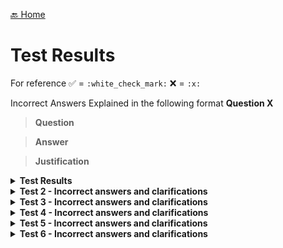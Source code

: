 [🔙 Home](../home.md)

# Test Results

For reference
:white_check_mark: = `:white_check_mark:`
:x: = `:x:`

Incorrect Answers Explained in the following format
<b> Question X </b>
> **Question**
> 

> **Answer**
> 

> **Justification**
> 


<details>
<summary><b>Test Results</b></summary>

| Test # | Time Started | Time Finished | Exam            | Result | Open Book          |                                                                                                                                                                                                                                                           
|--------|--------------|---------------|-----------------|--------|--------------------|
| 1      | N/A          | N/A           | SET A v2.1      | 35/40  | :white_check_mark: | 
| 2      | N/A          | N/A           | Patshala Test 1 | 27     | :x:                | 
| 3      | N/A          | N/A           | SET B v1.3.2    | 30     | :x:                | 
| 4      | 13:33        | 13:55         | SET C v1.5      | 26     | :x:                | 
| 5      | 17:52        | 18:19         | SET D v1.4      | 24     | :x:                |    
| 6      | 12:00        | 12:25         | SET E v1.2      | 30     | :x:                |     
| 7      | 14:18        | 14:45         | SET F v1. 1     | 28     | :x:                | 
</details>


<details>
<summary><b>Test 2 - Incorrect answers and clarifications</b></summary>

Incorrect answer 1

![image1.png](attempts/assets/test-2-image1.png)

**Notes**

![test-2-image14.png](attempts/assets/test-2-image14.png)

Incorrect answer 2

![image2.png](attempts/assets/test-2-image2.png)

**Notes**


| Valid (25p)  | Valid (35p)      | Valid (45p)      | Valid (55p)   | Invalid |
| ------------ | ---------------- | ---------------- | ------------- | ------- |
| 0.00 - 9.99g | 10.00g -> 49.99g | 50.00g -> 74.99g | 75.0 > 99.99g | 100g +  |

Incorrect answer 3

![image3.png](attempts/assets/test-2-image3.png)

**Notes**

Not sure about this one, seems to be a flakey question as no mention of "Decision/Condition coverage" in the course

Incorrect answer 4

![image4.png](attempts/assets/test-2-image4.png)

Not sure about this one, no mention in the course.

Incorrect answer 5

![image5.png](attempts/assets/test-2-image5.png)

Not sure about this one, no mention in the course.

Incorrect answer 6

![image6.png](attempts/assets/test-2-image6.png)

Silly mistake, read answers properly!!!! B is obviously not correct

Incorrect answer 7

![image7.png](attempts/assets/test-2-image7.png)

No explanation of Alpha or Beta in course, from the internet:

> **Alpha testing** happens in-house, in a controlled environment, where developers focus on fixing critical bugs.
> **Beta testing** involves real users in real-world conditions

Incorrect answer 8

![image8.png](attempts/assets/test-2-image8.png)

Obvious!!
[Severity vs. Priority](https://www.geeksforgeeks.org/severity-in-testing-vs-priority-in-testing/)

> **Severity**
>
> The extent to which a particular defect can create an impact on the software. Severity is a parameter to denote the implication and the impact of the defect on the functionality of the software.
>
> * A higher effect of the bug on system functionality will lead to a higher severity level.
> * A QA engineer determines the severity level of a bug.
>
> **Types of Severity:**
> Severity in software testing can be classified into 4 categories:
>
> * **Critical:** This severity level implies that the process has been completely shut off and no further action can be taken.
> * **Major:** This is a significant flaw that causes the system to fail. However, certain parts of the system remain functional.
> * **Medium:** This flaw results in unfavorable behaviour but the system remains functioning.
> * **Low:** This type of flaw won’t cause any major breakdown in the system.

> **Priority**
>
> Parameter that decides the order in which a defect should be fixed. Defects having a higher priority should be fixed first.
>
> * Defects/ bugs that leave the software unstable and unusable are given higher priority over the defects that cause a small functionality of the software to fail.
> * It refers to how quickly the defect should be rectified.
>
> **Types of Priorities:**
>
> Priority in software testing can be divided into 3 categories:
>
> * **Low:** The defect is irritant but a repair can be done once the more serious defects can be fixed.
> * **Medium:** The defect should be resolved during the normal course of the development, but it can wait until a new version is created.
> * **High:** The defect must be resolved as soon as possible as it affects the system severely and cannot be used until it is fixed.

Incorrect answer 9

![image9.png](attempts/assets/test-2-image9.png)

I suppose an example of a Test Management tool report would be a TestRails report included in a test progress or completion report

Incorrect answer 10

![image10.png](attempts/assets/test-2-image10.png)
Writing it out so it looks nicer

```java
fareRate = 1;
Fare = 1000;
if((person = "senior citizen") && (travelMonth = "January")){
    Bonuspoints += 100;  
}
if(class = "first"){
    fareRate= 5;  
}
Fare = fare * fareRate;
```

Don't really understand why as there's no else branches, Crap example really

Incorrect answer 11

![image11.png](attempts/assets/test-2-image11.png)

> **Gray-box testing** is a combination of white-box testing and black-box testing.

Incorrect answer 12

![image12.png](attempts/assets/test-2-image12.png)

> Equivalent partitions are also known as equivalence classes

32, 37 & 40 are all part of 1 class (distinction)


| Fail         | Pass        | Distinction   |
| ------------ | ----------- | ------------- |
| 0 - 24 marks | 25-31 marks | 32 - 40 marks |

Incorrect answer 13

![test-2-image13.png](attempts/assets/test-2-image13.png)

Not to sure about this

> Testware from Test Implementation activity include test procedures and test data
</details>


<details>
<summary><b>Test 3 - Incorrect answers and clarifications</b></summary>

Question 3 - Clarification

> **Question**
> Which of the following statements about quality assurance (QA) and/or
> quality control (QC) is correct?

> **Answer**
> Testing is a part of QC

> **Justification**
> FL-1.2.2. (K1) Recall the relation between testing and quality assurance [CTFL 4.0]
>
> CORRECT – Testing is a form of quality control. (see [CTFL 4.0], Section 1.2.2, 1st paragraph, last sentence)

Question 6 - Incorrect Answer

> **Question**
> Consider the following testing activities:
>
> 1. Selecting regression tests
> 2. Evaluating completeness of test execution
> 3. Identifying which user stories have open defect reports
> 4. Evaluating whether the number of tests for each requirement is consistent with the level of product risk
>
> Consider the following ways traceability can help testing:
> A. Improve understandability of test status reports to include status of test basis items
> B. Make testing activities auditable
> C. Provide information to assess process quality
> D. Analyze the impact of changes
>
> Which of the following best matches the testing activity with how
> traceability can assist that activity?

> **Answer**
> 1D, 2B, 3A, 4C

> **Justification**
> FL-1.4.4 (K2) Explain the value of maintaining traceability
>
> Traceability assists with:
>
> * Selecting regression tests in terms of analyzing the impact of changes (1D)
> * Evaluating completeness of test execution which makes testing auditable (2B)
> * Identifying which user stories have open defect reports which improves understandability of test status reports to include status of test basis items (3A)
> * Evaluating whether the number of tests for each requirement is consistent with the level of product risk which provides information to assess test process quality (i.e., alignment of test effort with risk) (4C)

Question 13 - Incorrect Answer

> **Question**
> Which of the following is MOST likely to be performed as part of system testing?

> **Answer**
> A: End-to-end security testing of a credit management system by an independent test team.

> **Justification**
> FL-2.2.1 (K2) Distinguish the different test levels [CTFL 4.0]
>
> System testing examines the behavior and capabilities of the entire system
> and includes non-functional testing of quality characteristics, including IT security testing.
> System testing is often performed by an independent test team based on system
> specifications. (see [CTFL 4.0], section 2.2.1, 3rd bullet point)

Question 14 - Incorrect Answer

> **Question**
> Which of the following decisions should NOT trigger maintenance testing?

> **Answer**
> A: The decision to test the maintainability of the software

> **Justification**
> FL-2.3.1 (K2) Summarize maintenance testing and its triggers [CTFL 4.0]
>
> Maintainability is a quality attribute that does not depend on code execution
> ([CTFL 4.0], Section 3.1.3, 1st paragraph, 5th bullet point). Therefore, it is NOT a trigger
> for maintenance testing, which is performed as dynamic testing in response to changes in
> the code or environment (see [CTFL 4.0], Section 2.3, 3rd paragraph including bullet
> points).

Question 18 - Incorrect Answer

> **Question**
> The generic review process recognises the following roles, among others:
>
> 1. Scribe
> 2. Review leader
> 3. Facilitator
> 4. Manager
>    
> In the context of reviews, these roles can take on the following responsibilities:
> 
> A. Ensures the effective running of review meetings and the setting up of a safe review environment
> B. Records review information, such as decisions and new anomalies found during the review meeting
> C. Decides what is to be reviewed and provides resources, such as staff and time for the review
> D. Takes overall responsibility for the review such as organizing when and where the review will take place

> **Answer**
> A: 1B, 2D, 3A, 4C

> **Justification**
> FL-3.2.3 (K1) Recall which responsibilities are assigned to the principal roles when
> performing reviews [CTFL 4.0]
>
> Considering each of the listed roles:
>
> 1. **Scribe (or Recorder)** – responsible for gathering feedback from reviewers and
>    documenting review information, such as decisions made, and any new anomalies
>    identified during the review meeting. (Records review information, such as decisions and
>    new anomalies found during the review meeting - B) (see [CTFL 4.0], section 3.2.3, 4th
>    bullet point)
> 2. **Review Leader** – responsible for overseeing the review process, such as selecting the
>    review team members, scheduling review meetings, and ensuring that the review is
>    completed successfully. (Takes overall responsibility for the review such as organizing
>    when and where the review will take place - D) (see [CTFL 4.0], section 3.2.3, 6th bullet
>    point)
> 3. **Facilitator (or Moderator)** – responsible for ensuring that the review meetings run
>    effectively, including managing time, mediating discussions, and creating a safe
>    environment where everyone can voice their opinions freely. (Ensures the effective
>    running of review meetings and the setting up of a safe review environment - A) (see
>    [CTFL 4.0], section 3.2.3, 3rd bullet point)
> 4. **Manager** – responsible for deciding what needs to be reviewed and allocating resources,
>    such as staff and time, for the review. (Decides what is to be reviewed and provides
>    resources, such as staff and time for the review - C) (see [CTFL 4.0], section 3.2.3, 1st
>    bullet point)

Question 20 - Incorrect Answer

> **Question**
> Customers of the TestWash car wash chain have cards with a record of the number of washes they have bought so far. The initial value is 0. After entering the car wash, the system increases the number on the card by one.
> This value represents the number of the current wash. Based on this number the system decides what discount the customer is entitled to.
> For every tenth wash the system gives a 10 % discount, and for every twentieth wash, the system gives a further 40 % discount (i.e., a 50 % discount in total).

> Which of the following sets of input data (understood as the numbers of the current wash) achieves the highest equivalence partition coverage?

> **Answer**
> A: 19, 20, 30

> **Justification**
> FL-4.2.1 (K3) Use equivalence partitioning to derive test cases [CTFL 4.0]
>
> 19 covers the “no discount” partition, 20 covers the “50 % discount” partition,
> and 30 covers the “10 % discount” partition. These three values cover all three of the valid
> equivalence partitions.

Question 30 - Incorrect Answer

> **Question**
> Your team follows the process, which uses a continuous integration and delivery (CI/CD) pipeline with a shift-left approach.
>
> The first three steps in this process are:
>
> 1. Develop and deploy code
> 2. Submit code into a version control system and merge it into the “test” branch
> 3. Perform component testing for the submitted code
>
> Which of the following  criteria is BEST suited as an entry criterion for step (2) of this pipeline?
> 
> a) The Static analysis does not report any defect or no high severity warnings for the submitted code
b) The Version control does not report any conflicts when compiling and integrating the code into the “test” branch
c) The Component tests are compiled and ready to run in the “Test” branch
d) The Statement coverage of the component test is at least 80%

> **Answer**
> A: The Static analysis does not report any defect or no high severity warnings for the submitted code

> **Justification**
> FL-5.1.3 (K2) Compare and contrast entry criteria and exit criteria [CTFL 4.0]
>
> The CI-CD approach together with the shift-left approach promotes early testing so that developers are encouraged to deliver their high-quality code together with the unit tests and static analysis (see [CTFL 4.0], section 2.1.4 and 2.1.5).
> Therefore, the results of the static analysis are a useful and measurable input criterion before integrating the code into the CI-CD pipeline, comparable to a smoke test (see [CTFL 4.0], section 5.1.3, 2nd paragraph).

Question 31 - Incorrect Answer

> **Question**
> You want to estimate the test effort for a new project using estimation based on ratios.


| Project | Development Effort ($) | Test Effort ($) |
| ------- | ---------------------- | --------------- |
| P1      | 800,000                | 40,000          |
| P2      | 1,200,000              | 130,000         |
| P3      | 600,000                | 70,000          |
| P4      | 1,000,000              | 120,000         |

> **Answer**
> A: $80,000

> **Justification**
> FL-5.1.4 (K3) Use estimation techniques to calculate the required test effort [CTFL 4.0]
>
> The average test-to-development effort ratio is 1:10 ($90,000 : $900,000), which means that historically, on average, the test effort is 10 % of the development effort. So if the development effort is estimated to be $800,000, the estimated test effort is estimated as:
> 10 % * $800,000 = 0.1 * $800,000 = $80,000.
>
> Basically add all get average dev cost and average test cost for a ratio

Question 33 - Clarification

> **Question**
> According to the testing quadrants model, which of the following items is assigned to quadrant Q1 (“technology facing” and “support the team”)?

> **Answer**
> A: Component integration tests

> **Justification**
> FL-5.1.7 (K2) Summarize the testing quadrants and their relationships with test levels and test types [CTFL 4.0]
> Component integration testing is technology facing testing that supports the team

Question 34 - Incorrect Answer

> **Question**
> In the context of risk management, identify the statement that NOT accurately depict the relationship between product risk and test planning?

> **Answer**
> A: The required quality of the network module is ambiguous, resulting in the execution of additional risk analyses in this area.

> **Justification**
> FL-5.2.4 (K2) Explain what measures can be taken in response to analyzed product risks [CTFL 4.0]
>
> If the quality of a module is unclear, additional risk analysis is necessary, but this is not a task of risk control. Test planning should aim to eliminate uncertainties and ensure quality (see [CTFL 4.0], Section 5.2.4).

Question 35 - Incorrect Answer

> **Question**
> Which of the following is a product quality metric?

> **Answer**
> A: Mean time to failure

> **Justification**
> FL-5.3.1 (K1) Recall metrics used for testing [CTFL 4.0]
>
> CORRECT – Product quality metrics measure quality characteristics. Mean time to failure measures maturity, so it is a product quality metric (see [CTFL4.0], section 5.3.1, 3rd bullet point)

Question 40 - Incorrect Answer

> **Question**
> Which of the following is MOST likely to apply to test automation?

> **Answer**
> A: Test automation provides measurement of more complex coverage criteria.

> **Justification**
> FL-6.2.1 (K1) Recall the benefits and risks of test automation [CTFL 4.0]
>
> CORRECT – Test automation can provide measures that are too complicated for humans to derive, such as white-box test coverage measures for all but the most trivial code (see[CTFL4.0], section 6.2, bullet point 3)
</details>

<details>
<summary><b>Test 4 - Incorrect answers and clarifications</b></summary>

Question 1
> **Question**
> Which of the following is a typical test objective?
a) Validating that documented requirements are met
b) Causing failures and identifying defects
c) Initiating errors and identifying root causes
d) Verifying the test object meets user expectations

> **Answer**
> b) Causing failures and identifying defects

> **Justification**
> a) Is not correct. Validating that documented requirements are met is incorrect as validation is concerned with meeting user requirements and expectations, while verification is concerned with meeting specified requirements, so this would be correct if we replaced ‘validating’ with ‘verifying’
> 
> b) **Is correct. Causing failures and identifying defects is probably the most common objective of dynamic testing**
>
> c) Is not correct. Initiating errors and identifying root causes is incorrect because testers do not initiate errors, they try to cause failures. Errors are typically made by developers (and cannot really be initiated) and result in defects, which testers attempt to identify either directly through static testing or indirectly through failures with dynamic testing. Identifying root causes is useful but is part of debugging, which is a separate activity to testing
>
> d) Is not correct. Verifying the test object meets user expectations is incorrect as verification is concerned with checking specified(documented) requirements are met, while validation is concerned with meeting user requirements and expectations, so this would be correct if we replaced ‘verifying’ with ‘validating’
> 
> **Verification → "Ver for Verify the specs"** 
> **Validation → "Val for Value to the customer"**


Question 2
> **Question**
> Which of the following statements BEST describes the difference between testing and debugging?
a) Testing causes failures while debugging fixes failures
b) Testing is a negative activity while debugging is a positive activity  
c) Testing determines that defects exist while debugging removes defects
d) Testing finds the cause of defects while debugging fixes the cause of defects

> **Answer**
> c) Testing determines that defects exist while debugging removes defects

> **Justification**
> a) Is not correct. Dynamic testing does cause failures (from which defects can then be located and fixed). However, debugging is concerned with locating defects and fixing these defects. Therefore, debugging does not fix failures
> 
>b) Is not correct. Both testing and debugging contribute to improving the quality of the test object, so should really both be considered positively. Debugging is generally considered to be a positive activity as it is fixing something. Dynamic testing does involve intentionally causing the test object to fail, which is why some people consider it a negative activity, but that is a very narrow view (and not one typically held by testers). Both positive and negative test cases are possible. Positive test cases check that the test object correctly performs what it is supposed to do, while negative testing checks that the test object does not do what it is not supposed to do
>
>c) **Is correct. Testing determines that defects exist either directly through observation of the defect in reviews (or by a tool in static analysis), or indirectly by causing a failure in dynamic testing. Debugging is a separate activity from testing (normally performed by developers) and is concerned with locating defects (only for dynamic testing) and fixing the defects**
>
>d) Is not correct. The causes of defects are typically human errors. Testing finds defects either directly through static testing, or indirectly by causing failures in dynamic testing, and debugging fixes defects. So, testing does not find the cause of defects and debugging does not fix the causes of defects

Question 3
> **Question**
> The ‘absence-of-defects fallacy’ is one of the principles of testing. Which of the following is an example of addressing this principle in practice?
> 
>a) Explaining that it is not possible for testing to show the absence of defects
b) Supporting the end users to perform acceptance testing  
c) Ensuring that no implementation defects remain in the delivered system
d) Modifying tests that cause no failures to ensure few defects remain

> **Answer**
> b) Supporting the end users to perform acceptance testing

> **Justification**
> The ‘absence-of-defects fallacy’ is concerned with the idea that ensuring correctness in accordance with the requirements (i.e., verifying the absence of implementation defects) does not guarantee user satisfaction with the system. To address this it is also necessary to validate that the system meets users' needs and expectations, fulfills business objectives, and outperforms competing systems.
> 
>a) Is not correct. The ‘testing shows the presence, not the absence of defects’ principle explains that while testing can detect the existence of defects in the test object, it is not possible to demonstrate that there are no defects and, therefore, guarantee its correctness. Therefore, explaining that it is not possible for testing to show the absence of defects would partially address this principle, not the ‘absence-ofdefects’ fallacy
>
>b) **Is correct. By supporting the end user to perform acceptance testing it should be possible to validate that the system meets users' needs and expectations**
>
>c) Is not correct. It is not possible to ensure that no implementation defects remain in the delivered system as the ‘testing shows the presence, not the absence of defects’ principle explains that while testing can detect the existence of defects in the test object, it is not possible to demonstrate that there are no defects and, therefore, guarantee its correctness
>
>d) Is not correct. Modifying tests that cause no failures to ensure few defects remain is one way to address the ‘tests wear out’ principle. This principle is concerned with the idea that repeating identical tests on unaltered code is unlikely to uncover novel defects and therefore, modifying tests may be essential. This will not validate that the system meets users' needs and expectations
> 

Question 4
> **Question**
>Which of the following test activities are MOST likely to involve the application of boundary value analysis and equivalence partitioning?
> 
> a) Test implementation
b) Test design
c) Test execution
d) Test monitoring
e) Test analysis
**Select TWO options.**

> **Answer**
> b) Test design & e) Test analysis

> **Justification**
> Given the following description of test analysis:
To identify the features that require testing, the test basis is analyzed and defined as test conditions, which are then prioritized along with related risks. The systematic identification of test conditions as coverage items often involves using test techniques both during test analysis and as part of the test design activity. From the above description, it can be seen that test techniques are often used in the test analysis and test design activities. Boundary value analysis and equivalence partitioning are test techniques.
> 
>a) Is not correct. Test implementation is not likely to involve the use of test techniques as it is mostly concerned with assembling test cases into test procedures, while test techniques create test cases
> 
>b) **Is correct. Test design is likely to involve the use of test techniques to create test cases from test conditions and coverage items**
> 
>c) Is not correct. Test execution is not likely to involve the use of test techniques as it is mostly concerned with executing test procedures(and so test cases), while test techniques create test cases
>
> d) Is not correct. Test monitoring is not likely to involve the use of test techniques. Test monitoring is mostly concerned with ongoing checks to ensure the plan is being followed, while test techniques create test cases 
> 
> **e) Is correct. Test analysis is likely to involve the use of test techniques to identify test conditions**


Question 5
> **Question**
> Given the following testware:
>     1. Coverage items
>     2. Change requests
>     3. Test execution schedule
>     4. Prioritized test conditions  
   And the following test activities
      A. Test analysis  
      B. Test design  
      C. Test implementation  
      D. Test completion  
   Which of the following BEST shows the testware produced by the activities?

> **Answer**
> a) 1B, 2D, 3C, 4A

> **Justification**
>Considering each of the listed test activities and their output testware:

>A. Test analysis - prioritized test conditions (4) (e.g., acceptance criteria), and defect reports for defects identified in the test basis

>B. Test design - prioritized test cases, test charters, coverage items(1), test data requirements, and test environment requirements

>C. Test implementation - test procedures, automated test scripts, test suites, test data, test execution schedule (3), and test environment elements such as stubs, drivers, simulators, and service virtualizations

>D. Test completion - test completion report, documented lessons learned, action items for improvement, and change requests (2)(as product backlog items)


Question 13
> **Question**
>Which of the following test levels is MOST likely being performed if the testing is focused on validation and is not being performed by testers?

>a) Component testing
b) Component integration testing
c) System integration testing
d) Acceptance testing

> **Answer**
> d) Acceptance testing

> **Justification**
> a) Is not correct. Component testing (also called unit testing) involves testing individual components in isolation and is mostly verification against a specification, rather than validation against user needs. However, this testing is not normally performed by testers, as developers usually carry out this testing in their development environment

>b) Is not correct. Component integration testing involves testing the interfaces and interactions between components and is mostly verification against a specification, rather than validation against user needs. However, this testing is not normally performed by testers, as developers usually carry out this testing

>c) Is not correct. System integration testing examines the interfaces with other systems and external services and is mostly verification against a specification, rather than validation against user needs. This type of testing is also most often performed by testers

>d) **Is correct. Acceptance testing focuses on validating that the system meets the user's business needs and is ready for deployment. Ideally, this testing is carried out by the end users**

Question 18
> **Question**
> Which of the following is a factor that contributes to a successful review?

>a) Ensure management participate as reviewers
b) Split large work products into smaller parts
c) Set reviewer evaluation as an objective
d) Plan to cover one document per review
Select ONE option.

> **Answer**
> b) Split large work products into smaller parts


> **Justification**
> a) Is not correct. To ensure successful reviews, it's important to secure management's support for the review process, however that does not mean that they should participate as reviewers

>b) **Is correct. To ensure successful reviews, it's important to break the work product into parts that are small enough to be reviewed in a reasonable timescale to prevent reviewers from losing focus during individual review or review meetings**

>c) Is not correct. To ensure successful reviews, it's important to clearly define objectives and measurable exit criteria, without evaluating participants

>d) Is not correct. To ensure successful reviews, it's important to break down the review into smaller chunks to prevent reviewers from losing focus during individual review or review meetings. So you should not plan to cover one document per review

Question 21
> **Question**
> A developer was asked to implement the following business rule:

````
INPUT: value (integer number)
IF (value ≤ 100 OR value ≥ 200) THEN write “value incorrect”
ELSE write “value OK”
````

>You design the test cases using 2-value boundary value analysis.
>
>Which of the following sets of test inputs achieves the greatest coverage?
a) 100,  150,  200,  201
b) 99,  100,  200,  201
c) 98,  99,  100,  101
d) 101,  150,  199,  200
Select ONE option.

> **Answer**
> d) 101,  150,  199,  200

> **Justification**
> The equivalence partitions are: {…, 99, 100}, {101, 102, …, 198, 199}, {200, 201, …}.
Thus, there are 4 boundary values, which are: 100, 101, 199 and 200. In 2-value BVA, for each boundary value there are two coverage items (the boundary value and its closest neighbor belonging to the adjacent partition). As the closest neighbors are also boundary values in the adjacent partition, then there are just four coverage items.
> 
>Thus:
a) Is not correct. Only 100 and 200 are valid coverage items for 2-value BVA, so we achieve 50% coverage
>
>b) Is not correct. Only 100 and 200 are valid coverage items for 2-value BVA, so we achieve 50% coverage
> 
>c) Is not correct. Only 100 and 101 are valid coverage items for 2-value BVA, so we achieve 50% coverage
> 
>d) **Is correct. 101, 199 and 200 are valid coverage items for 2-value BVA, so we achieve 75% coverage**

Question 22
> **Question**
> You are working on a project to develop a system to analyse driving test results. You have been asked to design test cases based on the following decision table.
![test-4-image1.png](attempts/assets/test-4-image1.png)
> What test data will show that there are contradictory rules in the decision table?
   a) C1 = T,  C2 = T,  C3 = F
   b) C1 = T,  C2 = F,  C3 = T
   c) C1 = T,  C2 = T,  C3 = T and C1 = F, C2 = T, C3 = T
   d) C1 = F,  C2 = F,  C3 = F
Select ONE option.

> **Answer**
> d) C1 = F,  C2 = F,  C3 = F

> **Justification**
> a) Is not correct. The combination (T, T, F) does not match any rule. This is an example of omission, not a contradiction
>
>b) Is not correct. The combination (T, F, T) matches only one column, R2, so there is no contradiction
>
>c) Is not correct. Both combinations (T, T, T) and (F, T, T) match only one column, R1, so there is no contradiction
>
>d) **Is correct. The combination (F, F, F) matches both R2 and R3, but R2 and R3 have different actions, so this shows a contradiction between R2 and R3.**

Question 25
> **Question**
> How can white-box testing be useful in support of black-box testing?
>
>a) White-box coverage measures can help testers evaluate black-box tests in terms of the code coverage achieved by these black-box tests
>
>b) White-box coverage analysis can help testers identify unreachable fragments of the source code
>
>c) Branch testing subsumes black-box test techniques, so achieving full branch coverage guarantees achieving full coverage of any black-box technique
>
>d) White-box test techniques can provide coverage items for black-box techniques
>
>Select ONE option.

> **Answer**
> a) White-box coverage measures can help testers evaluate black-box tests in terms of the code coverage achieved by these black-box tests

> **Justification**
>a) **Is correct. Performing only black-box testing does not provide a measure of actual code coverage. White-box coverage measures provide an objective measurement of coverage and provide the necessary information to allow additional tests to be generated to increase this coverage, and subsequently increase confidence in the code**
> 
>b) Is not correct. This statement is correct, but it has nothing to do with black-box testing
> 
>c) Is not correct. In general there are no subsumes relationships between white-box and black-box techniques
> 
>d) Is not correct. White-box techniques are used to design tests based on the test object itself, while black-box techniques are used to design tests based on the specification. Therefore, there is no relation between coverage items derived from these two types of techniques

Question 26
> **Question**
Consider the following list:
   • Correct input not accepted
   • Incorrect input accepted
   • Wrong output format
   • Division by zero
What test technique is MOST PROBABLY used by the tester who uses this list when performing
testing?
   a) Exploratory testing
   b) Fault attack
   c) Checklist-based testing
   d) Boundary value analysis

> **Answer**
> b) Fault attack

> **Justification**
> a) Is not correct. Exploratory testing uses test charters, not a list of possible defects/failures. Although exploratory testing can incorporate the use of other test techniques, in this case fault attack is the most likely option
> 
>b) Is correct. This is a list of possible failures. Fault attacks are a methodical approach to the implementation of error guessing and require the tester to create or acquire a list of possible errors, defects and failures, and to design tests that will identify defects associated with the errors, expose the defects, or cause the failures
> 
>c) Is not correct. The tester is using a checklist of items to support their testing. Both error guessing and checklist-based testing use such lists, however, the list here is of possible failures, not test conditions, and so the MOST PROBABLE test technique is fault attack, which focuses on errors, defects and failures
> 
> d) Is not correct. BVA is based on an analysis of boundary values of equivalence partitions. The above list does not mention equivalence partitions or their boundaries

Question 31
> **Question**
>At the beginning of each iteration, the team estimates the amount of work (in person-days) they will need to complete during the iteration. Let E(n) be the estimated amount of work for iteration n, and let A(n) be the actual amount of work done in iteration n. From the third iteration, the team uses the following estimation model based on extrapolation:
> 
> $E(n) = \frac{3 \times A(n-1) + A(n-2)}{4}$
> 
> The graph shows the estimated and actual amount of work for the first four iterations.
> 
> ![test-4-image2.png](attempts/assets/test-4-image2.png)
> 
>  What is the estimated amount of work for iteration #5?
a) 10.5 person-days
b) 8.25 person-days
c) 6.5 person-days
d) 9.4 person-days

> **Answer**
> c) 6.5 person-days

> **Justification**
> From the graph we have:
A(4)=6 and A(3)=8 (the last two gray boxes).
> 
> $E(n) = \frac{3 \times 6 + 8}{4} = \frac{26}{4}$ = 6.5 person-days
> 
> Note: I completely overcomplicated this one, need to concentrate on the question and remember it's related to TESTING!!!

Question 35
> **Question**
>Which of the following is an example of how product risk analysis may influence the thoroughness and scope of testing?
> 
>a) Continuous risk monitoring allows us to identify emerging risk as soon as possible
b) Risk identification allows us to implement risk mitigation activities and reduce the risk level
c) The assessed risk level helps us to select the rigor of testing
d) Risk analysis allows us to derive coverage items
> 
>Select ONE option.

> **Answer**
> c) The assessed risk level helps us to select the rigor of testing


> **Justification**
>a) Is not correct. Risk monitoring is part of risk control, not risk analysis
> 
>b) Is not correct. Risk identification itself does not allow us to implement risk mitigation activities. The mitigating actions are defined during the risk control phase 
> 
> **c) Is correct. This is an example of how risk analysis influences the thoroughness and scope of testing**
> 
>d) Is not correct. Coverage items are derived using test techniques, not through risk analysis


Question 38
> **Question**
> Consider the following defect report for a web-based shopping application:
>![test-4-image3.png](attempts/assets/test-4-image3.png)
>What is the MOST important information that is missing from this report?

>a) Name of the tester and date of the report
b) Test environment elements and their version numbers
c) Identification of the test object
d) Impact on the interests of stakeholders

>Select ONE option.


> **Answer**
> b) Test environment elements and their version numbers

> **Justification**
>  a) Is not correct. This is important, but not as important as test environment elements
> 
>b) **Is correct. The important thing that is missing is the identification of the browser and device used for the testing. The browser and device information are important because such a defect can be browser- or device-specific. For example, a login button may work fine on one browser (or one version of a specific browser) but not on another. Therefore, the browser and device information can help the developers to reproduce the issue and find the root cause of the problem more quickly**
> 
> c) Is not correct. The test object is identified (WebShop v0.99)
> 
> d) Is not correct. The impact is included – this is severity (high)

</details>

<details>
<summary><b>Test 5 - Incorrect answers and clarifications</b></summary>
<b> Question 1 </b>

> **Question**
> Which of the following is a typical test objective?
      a) Finding and fixing defects in the test object
      b) Maintaining effective communications with developers
      c) Validating that legal requirements have been met
      d) **Building confidence in the quality of the test object**
Select ONE option.

> **Answer**
>  **d) Building confidence in the quality of the test object**

> **Justification**
>a) Is not correct. Finding and fixing defects in the test object is not a typical test objective as although identifying defects is an objective of testing, fixing defects is not a testing activity
b) Is not correct. Maintaining effective communications with developers is not a typical test objective as although it is useful in achieving other objectives of testing, such as providing stakeholders with information that enables them to make informed decisions, it is not a primary reason for performing testing
c) Is not correct. Validating that legal requirements have been met is not a typical test objective because validation is concerned with checking whether the system meets users’ and other stakeholders’ needs in its operational environment. Checking that legal requirements have been met is a form of verification
d) **Is correct. Building confidence in the quality of the test object is achieved by executing tests that pass**

<b> Question 2 </b>

> **Question**
>A designer documents a design for a user interface that does not suitably address disabled users because the designer is tired. The programmer implements the user interface in line with the design but as they are working under severe time pressure, they do not include suitable exception handling in their program code for bonus calculations. When the operational system is used, complaints are made by some disabled users about the interface and the company is subsequently fined by the relevant regulatory authority. No one notices that bonus calculations are sometimes incorrect.
> 
>Which of the following statements is CORRECT?
a) The miscalculation of bonuses is a defect that occasionally occurs
b) The fine received for failing to address some disabled users is a failure
c) **The programmer working under severe time pressure is a root cause**
d) The design of the user interface includes a designer error

> **Answer**
> **c) The programmer working under severe time pressure is a root cause**

> **Justification**
> a) Is not correct. The **miscalculation of bonuses is a failure** by the system, not a defect
b) Is not correct. The system **not suitably supporting disabled users is a failure which eventually results in a fine**, but the fine itself is not a failure(it appears to be the correct functioning ofthe regulatory system)
c) **Is correct. The error is made by the programmer and this mistake is caused by them working under severe time pressure, which is the root cause of the subsequent defect**
d) Is not correct. The poor design of the user interface, which does not suitably address disabled users, **is a design defect caused by the designer error**. Thus the design of the user interface includes a design defect not a designer error

<b> Question 4 </b>

> **Question**
>Given the following test tasks:
> 1. Derive test cases from test conditions
> 2. Identify reusable testware
> 3. Organize test cases into test procedures
> 4. Evaluate test basis and test object
   And the following test activities:
A. Test analysis
B. Test design
C. Test implementation
D. Test completion

> Which of the following BEST matches the tasks with the activities?
   a) 1B,  2A,  3D,  4C
   b) 1B,  2D,  3C,  4A
   c) 1C,  2A,  3B,  4D
   d) 1C,  2D,  3A,  4B

> **Answer**
> **b) 1B,  2D,  3C,  4A**

> **Justification**
> Considering each of the listed test activities and their tasks:
A. Test analysis - To identify the features that require testing, the test basis is analyzed and defined as test conditions, which are then prioritized along with related risks. During this test analysis, defects in the test basis are typically uncovered, and the test object's testability may also be assessed. (Task 4)
B. Test design - Involves using test conditions to create test cases and other necessary testware, such as test data requirements and test charters for exploratory testing. (Task 1)
C. Test implementation - Test procedures, such as manual and automated test scripts, are created from test cases and may be assembled into test suites. Test procedures are prioritized and arranged in a test execution schedule. (Task 3)
D. Test completion - Occurs at project milestones, such as release, end of iteration or end of test level. Testware is identified and archived or handed to the appropriate teams for reuse, the test environment is shut down, and the test activities are analyzed for lessons learned and future improvements. (Task 2)

>Thus:
a) Is not correct
b) **Is correct. The CORRECT match is: 1B, 2D, 3C, 4A**
c) Is not correct
d) Is not correct


<b> Question 9 </b>

> **Question**
>Which of the following is a good testing practice that applies to all software development lifecycles?
a) Each test level has specific and distinct test objectives
b) Test implementation and execution for a given test level should start during the corresponding development phase
c) Testers should start test design as soon as drafts of the relevant work products become available
d) Every dynamic testing activity has a corresponding static testing activity
Select ONE option.

> **Answer**
> **a) Each test level has specific and distinct test objectives**

> **Justification**
>a) **Is correct. Each test level has specific and distinct test objectives as a different form of test object (e.g., single component, complete system) is tested at each test level and overlapping test objectives would lead to unnecessary duplication**
b) Is not correct. Test analysis and design for a given test level should start during the corresponding development phase to facilitate early testing(e.g., acceptance test analysis and design should begin during requirements analysis). Test implementation will generally start later, and test execution will start during the test level
c) Is not correct. Test design for a given test level should start during the corresponding development phase to facilitate early testing, however test design (e.g., test case generation) needs to be based on an agreed test basis, not an early draft, otherwise significant test effort may be wasted on creating test cases for a design that later changes
d) Is not correct. Quality control applies to all development activities, meaning that every software development activity has a corresponding test activity. However, the same symmetry does not apply to dynamic and static testing. There are some static testing activities (e.g., static analysis) for which there is no obvious corresponding dynamic testing activity

<b> Question 13 </b>

> **Question**
>Which of the following tests is MOST likely to be performed as part of functional testing?
> 
>  a) The test checks that the sort function puts the elements of the list or array in ascending order
   b) The test checks whether the sort function completes sorting within one second of starting
   c) The test checks how easily the sort function can be changed from sorting ascending to sorting descending
   d) The test checks that the sort function still functions correctly when moved from a 32-bit to a 64-bit architecture
> 
> Select ONE option.

> **Answer**
> **a) The test checks that the sort function puts the elements of the list or array in ascending order**

> **Justification**
> **a) Is correct. Checking that the sort function puts the elements of the list or array in ascending order is evaluating the functional correctness of the sort function, which is part of functional testing**
> 
> b) Is not correct. Assessing whether the sort function meets its nonfunctional requirement to complete within one second is part of testing its performance efficiency, which is part of non-functional testing
> 
> c) Is not correct. Evaluating the ease with which the sort function can be modified from sorting ascending to sorting descending is testing its modifiability, a form of non-functional maintainability testing, which is part of non-functional testing
> 
> d) Is not correct. Assessing that the sort function still functions correctly when moved from a 32-bit to a 64-bit architecture is testing its adaptability, a form of portability testing, which is part of non-functional testing

<b> Question 14 </b>

> **Question**
> Which of the following is MOST likely to be a trigger that leads to maintenance testing of a
currency exchange system?

> a) The developers reported that changing the currency exchange system was difficult and the testers decided to check if this was true
> 
> b) The refund option of the currency exchange system was removed as it did not always repay the correct amount to customers
> 
> c) The agile team has started developing a user story that adds a new customer loyalty feature to the currency exchange system
> 
> d)  The language support option of the currency exchange system was used to enable both English and local language currency transactions
> 
> Select ONE option.

> **Answer**
> **b) The refund option of the currency exchange system was removed as it did not always repay the correct amount to customers**

> **Justification**
>a) Is not correct. Assuming that testers could check the ease of changing the currency exchange system then it would be done by maintainability testing rather than maintenance testing, so this is not a trigger for maintenance testing
> 
> **b) Is correct. A system modification (such as a fix or enhancement) is an example of a trigger for maintenance testing. The removal of the refund option of the currency exchange system was a fix that would lead to maintenance testing**
> 
> c) Is not correct. If the agile team has started developing a user story that adds a new customer loyalty feature to the currency exchange system, then this will result in them testing the new feature, and then they would perform regression testing. No maintenance testing is required in this situation
> 
> d) Is not correct. Reconfiguration of the currency exchange system to support both the local language and English currency transactions is not a system modification, a change to the operational environment, or a system retirement, which are the three triggers for maintenance testing

<b> Question 16 </b>

> **Question**
> Question #16 (1 Point)
Which of the following statements about the value of static testing is CORRECT?
> 
> a) The defect types found by static testing are different from the defect types that can be found by dynamic testing
> 
> b) Dynamic testing can detect the defect types that can be found by static testing plus some additional defect types
> 
> c) Dynamic testing can identify some of the defects that can be found by static testing but not all of them
> 
> d) Static testing can identify the defect types that can be found by dynamic testing as well as some extra defect types
> 
> Select ONE option.

> **Answer**
> **c) Dynamic testing can identify some of the defects that can be found by static testing but not all of them**

> **Justification**
> Some defect types that can only be detected by static testing, such as unreachable code, design patterns not implemented as desired and defects in non-executable work products. Some defect types that can be found by both static testing and dynamic testing, such as a programming defect that can be observed by a reviewer in a code review and which causes an observable failure during dynamic testing. And some defect types that can only be detected by dynamic testing, such as performance issues or memory issues that can only be observed when executing the code or system.
> 
> Thus:
a) Is not correct
b) Is not correct
c) Is correct
d) Is not correct


<b> Question 17 </b>

> **Question**
> Given the following descriptions of review activities:
> 
> 1. Detected anomalies are deliberated upon, and determinations are reached regarding their status, ownership, and any further steps needed
> 2. Issues are recorded, and any needed updates are addressed prior to the acceptance of the work product
> 3. Reviewers employ techniques to come up with suggestions and questions about the work product and to spot anomalies
> 4. The objective of the review and its schedule are established to ensure a focused and efficient review
> 5. Participants are provided with access to the item being reviewed Which of the following is the CORRECT sequence in the review process of the activities that correspond to the descriptions?
>
>   a) 4 – 3 – 5 – 2 – 1
   b) 4 – 5 – 3 – 1 – 2
   c) 5 – 4 – 1 – 3 – 2
   d) 5 – 4 – 3 – 2 – 1
>
>   Select ONE option.

> **Answer**
> **b) 4 – 5 – 3 – 1 – 2**

> **Justification**
> The five listed descriptions and the corresponding review process activities are:
> 1. This describes part of the ‘communication and analysis’ activity
> 2. This describes part of the ‘fixing and reporting’ activity
> 3. This describes part of the ‘individual review’ activity
> 4. This describes part of the ‘planning’ activity
> 5. This describes part of the ‘review initiation’ activity
   The generic review process from ISO/IEC 20246, which is outlined in the syllabus, comprises the following activities in this logical order:
>   - Planning (4)
>   - Review initiation (5)
>   - Individual review (3)
>   - Communication and analysis (1)
>   - Fixing and reporting (2)
   Thus:
   a) Is not correct
   b) Is correct. The correct sequence of activities is: 4 – 5 – 3 – 1 – 2
   c) Is not correct
   d) Is not correct

<b> Question 20 </b>

> **Question**
> The system for selling cinema tickets calculates the discount type based on the client’s birth year (BY) and on the current year (CY) as follows:
Let D be the difference between CY and BY, that is, D = CY – BY
> - If D < 0 then print the error message “birth year cannot be greater than current year”
> - If 0 ≤ D < 18 then apply the student discount
> - If 18 ≤ D < 65 then apply no discount
> - If D ≥ 65 then apply the pensioner discount
> 
> Your test suite already contains two test cases:
> - BY = 1990,  CY = 2020,  expected result: no discount
> - BY = 2030,  CY = 2029,  expected result: print the error message
Which of the following test data sets should be added to achieve full valid equivalence partitioning coverage for the discount type?
a) BY = 2001, CY = 2065
b) BY = 1900, CY = 1965  
c) BY = 1965, CY = 1900
d) BY = 2011, CY = 2029
e) BY = 2000, CY = 2000  
Select TWO options.

> **Answer**
> **b) BY = 1900, CY = 1965, e) BY = 2000, CY = 2000**

> **Justification**
> There are two equivalence partitions that are not yet covered, which correspond to “student discount” and “pensioner discount”.
a) Is not correct. CY – BY = 64, so these inputs correspond to the already covered “no discount” partition
b) **Is correct. CY – BY = 65, so these inputs correspond to a partition that is not yet covered (“pensioner discount”)**
c) Is not correct. CY – BY = –65, so these inputs correspond to the already covered “error message” partition
d) Is not correct. CY – BY = 18, so these inputs correspond to the already covered “no discount” partition
e) **Is correct. CY – BY = 0, so these inputs correspond to a partition that is not yet covered (“student discount”)**

<b> Question 23 </b>

> **Question**
> You are applying state transition testing to the hotel room reservation system modeled by the following state transition table, with 4 states and 5 different events:
> ![test-5-image1.png](attempts/assets/test-5-image1.png)
> Assuming all test cases start in the ‘Requesting’ state, which of the following test cases, represented as sequences of events, achieves the highest valid transitions coverage?
> a) NotAvailable, Available, ChangeRoom, NotAvailable, Cancel
b) Available, ChangeRoom, NotAvailable, Available, Pay
> c) Available, ChangeRoom, Available, ChangeRoom, NotAvailable
> d) NotAvailable, Cancel, ChangeRoom, Available, Pay

> **Answer**
> **b) Available, ChangeRoom, NotAvailable, Available, Pay**


> **Justification**
> a) Is not correct. This sequence of five events covers 4 different valid transitions (both “NotAvailable” events correspond to the same transition between S1 and S3). This test case covers 4 out of 7 valid transitions
**b) Is correct. This sequence of five events covers 5 different transitions(the first “Available” event corresponds to a transition between S1 and S2, and the second “Available” event corresponds to a transition between S3 and S2, so two different transitions are covered). This test case covers 5 out of 7 valid transitions and achieves the highest valid transitions coverage**
c) Is not correct. This sequence of five events covers 3 different transitions(both “Available” events correspond to the same transition from S1 to S2; both “ChangeRoom” events correspond to the same transition from S2 to S1). This test case covers 3 out of 7 valid transitions
>d) Is not correct. This sequence of five events does not represent a feasible test case, because after “Cancel” the system ends up

<b> Question 25 </b>

> **Question**
> Why does white-box testing facilitate defect detection even when the software specification is vague, outdated or incomplete?
a) Test cases are designed based on the structure of the test object rather than the specification
b) For each white-box test technique the coverage can be well-defined and easily measured  
c) White-box test techniques are very well designed to detect omissions in the requirements
d) White-box test techniques can be used in both static testing and dynamic testing

> **Answer**
> **a) Test cases are designed based on the structure of the test object rather than the specification**

> **Justification**
> a) **Is correct. A fundamental strength that all white-box test techniques share is that the entire software implementation is taken into account during testing, which facilitates defect detection even when the software specification is vague, outdated or incomplete. This means white-box testing can find defects such as an extra feature added to the code(either accidentally or deliberately) that is not supposed to be there, which black-box testing cannot detect** 
b) Is not correct. The fact that the coverage can be precisely defined is not the right reason. The achieved level of coverage would have much more impact than the possibility to measure the coverage
c) Is not correct. If the software does not implement one or more requirements, white-box testing is unlikely to detect the resulting defects of omission
d) Is not correct. While this is true, this is not the right answer, because there is no connection between the capability to be used in both static testing and dynamic testing and the claim that white-box testing facilitates defect detection with poor specifications

<b> Question 28 </b>

> **Question**
> Which collaborative user story writing practice enables the team to achieve a collective understanding of what needs to be delivered?
a) Planning poker, so that a team can achieve consensus on the effort needed to implement a user story
b) Reviews, so that a team can detect inconsistencies and contradictions in a user story
c) Iteration planning, so that user stories with the highest business value for a customer can be prioritized for implementation
d) Conversation, so that team members can understand how the software will be used

> **Answer**
> **d) Conversation, so that team members can understand how the software will be used**


> **Justification**
> a) Is not correct. Planning poker can estimate effort for a user story that is already written. It does not help in understanding what should be delivered
b) Is not correct. Reviews are not a collaborative user story writing practice
c) Is not correct. Iteration planning is a project-related practice, used to plan the work, not to understand what needs to be delivered
d) **Is correct. Conversation explains how the software will be used and often allows the team to define meaningful acceptance criteria, thus obtaining a shared vision of what should be delivered**


<b> Question 31 </b>

> **Question**
> The team wants to estimate the time needed for one tester to execute four test cases for a software component. The team has gathered the following measures of the effort used to execute a single test case:
> - Best-case scenario: 1 hour
> - Worst-case scenario: 8 hours
> - Most likely scenario: 3 hours
Given that the three-point estimation technique is being used, what is the final estimate of the time needed to execute all four test cases?
a) 14 hours
b) 3.5 hours
c) 16 hours
d) 12 hours
Select ONE option.

> **Answer**
> **a) 14 hours**

> **Justification**
> Using the three-point estimation technique, the final estimate (E) is calculated as:
            E = (a + 4*m + b) / 6,
where a is the most optimistic estimate, m is the most likely estimate, and b is the most pessimistic estimate.
Thus:
a) Is correct. In this case, the estimate for executing a single test case is:
E = (1h + 4*3h + 8h) / 6 = 3.5 hours
So, the total time needed for the tester to execute 4 test cases is:
3.5h * 4 = 14 hours


<b> Question 33 </b>

> **Question**
> How can the testing quadrants be beneficial for testing?
a) They help in test planning by dividing the test process into four stages, corresponding to the four basic test levels: component, integration, system, and acceptance testing
b) They help in assessing the high-level coverage (e.g., requirements coverage) based on low-level coverage (e.g., code coverage)
c) They help non-technical stakeholders to understand the different types of tests and that some test types are more relevant to certain test levels than others
d) They help agile teams to develop a communication strategy based on classifying people according to four basic psychological types, and on modelling the relations between them

> **Answer**
> **c) They help non-technical stakeholders to understand the different types of tests and that some test types are more relevant to certain test levels than others**

> **Justification**
> a) Is not correct. Testing quadrants have nothing to do with describing the relationships between test levels
b) Is not correct. Testing quadrants cannot help in assessing any type of coverage
c) **Is correct. Testing quadrants allow managers and other stakeholders to understand the relationships between test types, the activities they support (team support or product critique), and the viewpoint they are focused on (business- or technology-facing)**
d) Is not correct. Testing quadrants is not a psychological model

<b> Question 34 </b>

> **Question**
> Question #34 (1 Point)
For a given risk, its risk level is $1,000 and its risk likelihood is estimated as 50%.
What is the risk impact?
a) $500
b) $2,000
c) $50,000
d) $200
Select ONE options.

> **Answer**
> **b) $2,000**

> **Justification**
> Risk assessment can use a quantitative or qualitative approach, or a mix of them. In the quantitative approach the risk level is calculated as the multiplication of risk likelihood and risk impact. 
So, Risk level = Risk likelihood * Risk impact
Then, Risk impact = Risk level / Risk likelihood.
In our case, Risk impact = $1,000 / 50% = $1,000 / 0.5 = $2,000.
Thus:
a) Is not correct
b) Is correct
c) Is not correct
d) Is not correct

<b> Question 35 </b>

> **Question**
> Which of the following are product risks?
a) Scope creep
b) Poor architecture
c) Cost-cutting
d) Poor tool support
e) Response time too long
Select TWO options.

> **Answer**
> **b) Poor architecture, e) Response time too long**

> **Justification**
> a) Is not correct. Scope creep is an example of a project risk related to technical issues
**b) Is correct. Poor architecture is an example of a product risk since it refers to a product characteristic**
c) Is not correct. Cost-cutting is an example of a project risk, related to organizational issues
d) Is not correct. Poor tool support is an example of a project risk related to technical issues
**e) Is correct. Response time too long is an example of a product risk since it refers to a product characteristic**

</details>

<details>
<summary><b>Test 6 - Incorrect answers and clarifications</b></summary>
<b> Question 4 </b>

> **Question**
> Which of the following is an example of a task that can be carried out as part of the test implementation of the test process?
> a) Analyzing a defect
> b) Designing test data
> c) Assigning a version to a test item
> d) Writing a user story

> **Answer**
> **b) Designing test data**

> **Justification**
>  Creating test data is a test implementation task

<b> Question 10 </b>

> **Question**
> Which of the following described development approaches does NOT define testing as a driver of software development?
> a) Tests are created first. Then the code is written
> b) Test cases drive the coding
> c) The desired behavior of an application is defined by test cases
> d) Tests are derived from acceptance criteria and partially automated

> **Answer**
> **d) Tests are derived from acceptance criteria and partially automated**

> **Justification**
> This approach does not define test-driven development because in this statement, the test cases are designed and automated based on acceptance criteria, but not necessarily before development (see [CTFL 4.0], Section 2.1.3, 1st paragraph, 2nd sentence). The tests do not necessarily have an explicit influence on development, so it is not an effective approach.

<b> Question 17 </b>

> **Question**
>Which of the review types listed below is BEST suited when the review is to be conducted in accordance with the full general review process and with the aim of finding as many anomalies as possible?
> a) Informal Review
> b) Technical Review
> c) Inspection
> d) Walkthrough


> **Answer**
> **c) Inspection**

> **Justification**
> Inspection utilizes the full general review process with the aim of uncovering as many anomalies or deviations as possible, among other objectives (see[CTFL 4.0], Section 3.2.4, 3rd paragraph, 4th bullet point).

<b> Question 18 </b>

> **Question**
> During a phase of intense project overtime, an extensive system architecture specification is sent to various project participants, along with additional information and the announcement of a technical review in three days. The technical review was not originally scheduled. No further adjustments are made to the assigned tasks of the project participants who are to act as reviewers during the technical review.
> 
> Based on the information provided, which of the following success
factors for reviews is missing, based solely on the information given?
> a) Appropriate type of review
> b) Sufficient time for preparation
> c) Setting clear goals and measurable end criteria
> d) Well-led review session

> **Answer**
> **b) Sufficient time for preparation**

> **Justification**
> Sufficient preparation time is an important success factor for reviews, but the project participants are already working overtime and have no additional time for an"Individual Review" since their assigned tasks are not reduced. In short: Adequate preparation time is not scheduled (see [CTFL 4.0], Section 3.2.5, 1st paragraph, 5th bullet point). Sufficient preparation time is crucial to ensure that the reviewers can thoroughly examine the system architecture specification and provide high-quality feedback. Without sufficient preparation time, the effectiveness of the review may be compromised.

<b> Question 20 </b>

> **Question**
> A daily radiation recorder for plants produces a sunshine score based on a combination of the number of hours a plant is exposed to the sun(below 3 hours, 3 to 6 hours or above 6 hours) and the average intensity of the sunshine (very low, low, medium, high).
Given the following test cases:

|        | **Hours** | **Intensity** | **Score** |
|--------|-----------|---------------|-----------|
| **T1** | 1.5       | very low      | 10        |
| **T2** | 7.0       | medium        | 60        |
| **T3** | 0.5       | very low      | 10        |
 
>What is the minimum number of additional test cases that are needed to
ensure full coverage of ALL VALID INPUT equivalence partitions?
Select ONE option! (1 out of 4)
   a) 1
   b) 2
   c) 3
   d) 4

> **Answer**
> **b) 2**

> **Justification**
> The following valid input equivalence partitions can be identified:
> - Hours
> 1. Below 3 hours
> 2. 3 to 6 hours
> 3. Above 6 hours
>- Intensity
> 4. Very low
> 5. Low
> 6. Medium
> 7. High
> Thus, the missing valid input equivalence partitions are: (2), (5) and (7). These can be covered by two test cases, as (2) can be combined with either (5) or (7).
>
|        | **Hours** | **Intensity** | **Score** |
|--------|-----------|---------------|-----------|
| **T4** | 4         | low           | 30        |
| **T5** | 4         | high          | 80        |


<b> Question 21 </b>

> **Question**
> A smart home app measures the average temperature in the house over the previous week and provides feedback to the occupants on their environmental friendliness based on this temperature.
The feedback for different average temperature ranges (to the nearest °C)should be:
> * Up to 10°C - Icy Cool!
> * 11°C to 15°C - Chilled Out!
> * 16°C to 19°C - Cool Man!
> * 20°C to 22°C - Too Warm!
> * Above 22°C - Hot & Sweaty!
Using BVA (only Min- and Max values), which of the following sets of test inputs provides the highest level of boundary coverage?
Select exactly ONE correct option! (1 out of 4)
> a) 0°C, 11°C, 20°C, 22°C, 23°C
> b) 9°C, 15°C, 19°C, 23°C, 100°C
> c) 10°C, 16°C, 19°C, 22°C, 23°C
> d) 14°C, 15°C, 18°C, 19°C, 21°C 22°C

> **Answer**
> **c) 10°C, 16°C, 19°C, 22°C, 23°C**

> **Justification**
> For the input equivalence partitions given, the above used boundary value technique yields the following 8 coverage items:
10°C, 11°C, 15°C, 16°C, 19°C, 20°C, 22°C, 23°C.
> 
> Hence, the options have the following boundary value coverage:
a) FALSE – 4 out of 8 (11, 20 ,22 and 23)
b) FALSE – 3 out of 8 (15, 19 and 23)
c) **CORRECT – 5 out of 8 (10, 16, 19, 22 and 23)**
d) FALSE – 3 out of 8 (15, 19 and 22)

<b> Question 23 </b>

> **Question**
> Consider the following state transition diagram for a credit-card only, unattended gasoline pump:
> ![test-6-image1.png](attempts/assets/test-6-image1.png)
> Assume that you want to develop the minimum number of tests to cover each transition in the state transition diagram. Assume further that each test must start at the beginning state, waiting for customer, and each test ends when a transition arrives at the beginning state.
How many tests do you need?
Select ONE option! (1 out of 4)
a) 4
b) 7
c) 1
d) Infinite


> **Answer**
> **a) 4**

> **Justification**
> Each transition must be traversed at least once. To do so, the first test can cover the happy path, a successful purchase, the next test cancels, or timeout from waiting for pumping, the next test cancels, or timeout from waiting for fuel type, and the last test the insertion of an invalid credit card. While the order is immaterial, fewer than four tests fail to cover one of the transitions inbound to waiting for customer or violates the rules about where a test starts or ends. More than four tests include tests that re-traverse already-covered transitions.

<b> Question 24 </b>

> **Question**
>Which of the following descriptions of statement coverage applies?
Select ONE option! (1 out of 4)

>a) Statement coverage is a measure of the number of source code lines (excluding comments) that were executed during the test.  
b) Statement coverage is a measure of the percentage of instructions in the source code that were executed during the test.  
c) Statement coverage is a measure of the percentage of source code lines(excluding comments) that were executed during the test.  
d) Statement coverage is a measure of the number of instructions in the source code that were executed during the test.

> **Answer**
> **b) Statement coverage is a measure of the percentage of instructions in the source code that were executed during the test.**

> **Justification**
> Coverage is measured as the number of statements executed by the test cases divided by the total number of statements in the code and expressed as a percentage.
> 
> – The percentage of statements is the proportion of executed statements in the test to all statements, that is, the number of statements executed by the test divided by the total number of statements, expressed as a percentage

<b> Question 28 </b>

> **Question**
> An agile development team has formulated the following user story: "As a user, I want the volume of the electronic egg timer's alarm to be adjustable so that I can always hear it."
> 
>Which of the following acceptance criteria is BEST suited from a testing perspective for designing clear acceptance tests?
> 
>Select ONE option! (1 out of 4)

>a) The volume is easy to adjust for every person, i.e., the adjustment buttons must have a usable size.  
b) The tester can hear the alarm tone well even at the lowest level.
c) The volume can be adjusted within a range of 40 to 80 decibels.
d) The volume adjustment works correctly in the best-selling models of this egg timer.

> **Answer**
> **c) The volume can be adjusted within a range of 40 to 80 decibels**

> **Justification**
> Acceptance criteria are considered as test conditions and should therefore support a check for correctness or adequacy (see [CTFL 4.0], Sections 4.5.2 and 2.2.2). This is the case here, as the adjustment range is clearly defined, and the assigned volume is measurable (and corresponds to the general limits of "quiet" to "loud").

<b> Question 29 </b>

> **Question**
> Please consider the following user story:
"As a system administrator, I want to be able to monitor the server's performance to ensure that the system is running efficiently."
>
>Which test case is BEST suited for an acceptance test-driven development of the user story?
Select ONE option! (1 out of 4)
>
>a) 1. Login as system administrator; select the server; check the server
performance.
GIVEN: I am logged in as a system administrator
AND
GIVEN: I have selected the server,
WHEN I select "Check server performance",
THEN I am shown an overview of the server's performance.
>
>b) 2. Login as user; perform a task; check the server performance.
GIVEN: I am logged in as a user
AND
GIVEN: I have performed a task,
WHEN I select "Check server performance",
THEN I am shown an overview of the server's performance.
>
>c) 3. Login as system administrator; select the server; perform a performance test.
GIVEN: I am logged in as a system administrator
AND
GIVEN: I have selected the server,
WHEN I select "Perform performance test",
THEN a performance test is performed and I receive an overview of the results.
>
>d) 4. Login as system administrator; perform a performance test; check the server
performance.
GIVEN: I am logged in as a system administrator
AND
GIVEN: I have performed a performance test,
WHEN I select "Check server performance",
THEN I am shown an overview of the server's performance.

> **Answer**
> c) **3. Login as system administrator; select the server; perform a performance test.
GIVEN: I am logged in as a system administrator
AND
GIVEN: I have selected the server,
WHEN I select "Perform performance test",
THEN a performance test is performed and I receive an overview of the results.**

> **Justification**
> SUITABLE - This option includes **both the role of the system administrator** AND the **specific actions of selecting the server and performing a performance test**, which corresponds to the user story

</details>